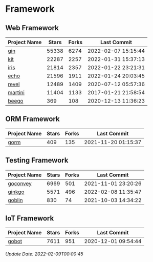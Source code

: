 # Framework

## Web Framework
| Project Name | Stars | Forks | Last Commit |
| ------------ | ----- | ----- | ----------- |
| [gin](https://github.com/gin-gonic/gin) | 55338 | 6274 | 2022-02-07 15:15:44 |
| [kit](https://github.com/go-kit/kit) | 22287 | 2257 | 2022-01-31 15:37:13 |
| [iris](https://github.com/kataras/iris) | 21814 | 2357 | 2022-01-22 23:21:31 |
| [echo](https://github.com/labstack/echo) | 21596 | 1911 | 2022-01-24 20:03:45 |
| [revel](https://github.com/revel/revel) | 12489 | 1409 | 2020-07-12 05:57:36 |
| [martini](https://github.com/go-martini/martini) | 11404 | 1133 | 2017-01-21 21:58:54 |
| [beego](https://github.com/astaxie/beego) | 369 | 108 | 2020-12-13 11:36:23 |

## ORM Framework
| Project Name | Stars | Forks | Last Commit |
| ------------ | ----- | ----- | ----------- |
| [gorm](https://github.com/jinzhu/gorm) | 409 | 135 | 2021-11-20 01:15:37 |

## Testing Framework
| Project Name | Stars | Forks | Last Commit |
| ------------ | ----- | ----- | ----------- |
| [goconvey](https://github.com/smartystreets/goconvey) | 6969 | 501 | 2021-11-01 23:20:26 |
| [ginkgo](https://github.com/onsi/ginkgo) | 5571 | 496 | 2022-02-08 11:35:47 |
| [goblin](https://github.com/franela/goblin) | 830 | 74 | 2021-10-03 14:34:22 |

## IoT Framework
| Project Name | Stars | Forks | Last Commit |
| ------------ | ----- | ----- | ----------- |
| [gobot](https://github.com/hybridgroup/gobot) | 7611 | 951 | 2020-12-01 09:54:44 |

*Update Date: 2022-02-09T00:00:45*